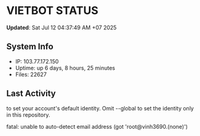 # VIETBOT STATUS
**Updated**: Sat Jul 12 04:37:49 AM +07 2025

## System Info
- IP: 103.77.172.150
- Uptime: up 6 days, 8 hours, 25 minutes
- Files: 22627

## Last Activity

to set your account's default identity.
Omit --global to set the identity only in this repository.

fatal: unable to auto-detect email address (got 'root@vinh3690.(none)')
